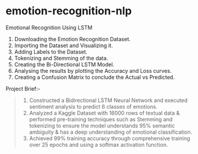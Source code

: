 # emotion-recognition-nlp

Emotional Recognition Using LSTM

1. Downloading the Emotion Recognition Dataset.
2. Importing the Dataset and Visualizing it.
3. Adding Labels to the Dataset.
4. Tokenizing and Stemming of the data.
5. Creating the Bi-Directional LSTM Model.
6. Analysing the results by plotting the Accuracy and Loss curves.
7. Creating a Confusion Matrix to conclude the Actual vs Predicted.

Project Brief:-
> 1. Constructed a Bidirectional LSTM Neural Network  and executed sentiment analysis to predict 6 classes of emotions.
> 2. Analyzed a Kaggle Dataset with 16000 rows of textual data & performed pre-training techniques such as Stemming and tokenizing to ensure the model understands 95% semantic ambiguity & has a deep understanding of emotional classification.
> 3. Achieved 99% training accuracy through comprehensive training over 25 epochs and using a softmax activation function.
